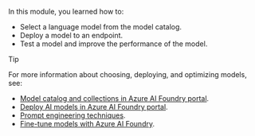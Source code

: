 In this module, you learned how to:

- Select a language model from the model catalog.
- Deploy a model to an endpoint.
- Test a model and improve the performance of the model.

> [!TIP]
> For more information about choosing, deploying, and optimizing models, see:
>
> - [Model catalog and collections in Azure AI Foundry portal](/azure/ai-foundry/how-to/model-catalog-overview).
> - [Deploy AI models in Azure AI Foundry portal](/azure/ai-foundry/concepts/deployments-overview).
> - [Prompt engineering techniques](/azure/ai-services/openai/concepts/prompt-engineering).
> - [Fine-tune models with Azure AI Foundry](/azure/ai-foundry/concepts/fine-tuning-overview).
